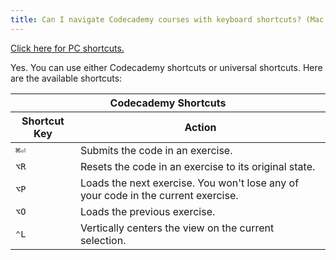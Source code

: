 ```yaml
---
title: Can I navigate Codecademy courses with keyboard shortcuts? (Mac Edition)
---
```

[Click here for PC shortcuts.][1]

Yes. You can use either Codecademy shortcuts or universal shortcuts. Here are the available shortcuts:

<table>
  <thead>
    <tr>
      <th colspan='2'>Codecademy Shortcuts</th>
    </tr>
    <tr>
      <th>Shortcut Key</th>
      <th>Action</th>
    </tr>
  </thead>
  <tbody>
    <tr>
      <td>
        <code>&#8984;&#9166;</code>
      </td>
      <td>Submits the code in an exercise.</td>
    </tr>
    <tr>
      <td>
        <code>&#8997;R</code>
      </td>
      <td>Resets the code in an exercise to its original state.</td>
    </tr>
    <tr>
      <td>
        <code>&#8997;P</code>
      </td>
      <td>Loads the next exercise. You won't lose any of your code in the current exercise.</td>
    </tr>
    <tr>
      <td>
        <code>&#8997;O</code>
      </td>
      <td>Loads the previous exercise.</td>
    </tr>
    <tr>
      <td>
        <code>&#8963;L</code>
      </td>
      <td>Vertically centers the view on the current selection.</td>
    </tr>
  </tbody>
</table>

  [1]: pc-shortcut-article